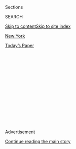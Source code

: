 <div id="app">

<div>

<div>

<div>

<div class="NYTAppHideMasthead css-1q2w90k e1suatyy0">

<div class="section css-ui9rw0 e1suatyy2">

<div class="css-eph4ug er09x8g0">

<div class="css-6n7j50">

</div>

<span class="css-1dv1kvn">Sections</span>

<div class="css-10488qs">

<span class="css-1dv1kvn">SEARCH</span>

</div>

[Skip to content](#site-content)[Skip to site index](#site-index)

</div>

<div id="masthead-section-label" class="css-1wr3we4 eaxe0e00">

[New
York](https://www.nytimes3xbfgragh.onion/section/nyregion)

</div>

<div class="css-10698na e1huz5gh0">

</div>

</div>

<div id="masthead-bar-one" class="section hasLinks css-15hmgas e1csuq9d3">

<div class="css-uqyvli e1csuq9d0">

</div>

<div class="css-1uqjmks e1csuq9d1">

</div>

<div class="css-9e9ivx">

[](https://myaccount.nytimes3xbfgragh.onion/auth/login?response_type=cookie&client_id=vi)

</div>

<div class="css-1bvtpon e1csuq9d2">

[Today’s
Paper](https://www.nytimes3xbfgragh.onion/section/todayspaper)

</div>

</div>

</div>

</div>

<div data-aria-hidden="false">

<div id="site-content" data-role="main">

<div>

<div class="css-1aor85t" style="opacity:0.000000001;z-index:-1;visibility:hidden">

<div class="css-1hqnpie">

<div class="css-epjblv">

<span class="css-17xtcya">[New
York](/section/nyregion)</span><span class="css-x15j1o">|</span><span class="css-fwqvlz">The
Mayor Blames the Virus for Shootings. Here’s What Crime Data
Shows.</span>

</div>

<div class="css-k008qs">

<div class="css-1iwv8en">

<span class="css-18z7m18"></span>

<div>

</div>

</div>

<span class="css-1n6z4y">https://nyti.ms/33oVLGI</span>

<div class="css-1705lsu">

<div class="css-4xjgmj">

<div class="css-4skfbu" data-role="toolbar" data-aria-label="Social Media Share buttons, Save button, and Comments Panel with current comment count" data-testid="share-tools">

  - 
  - 
  - 
  - 
    
    <div class="css-6n7j50">
    
    </div>

  - 

</div>

</div>

</div>

</div>

</div>

</div>

<div id="NYT_TOP_BANNER_REGION" class="css-13pd83m">

</div>

<div id="top-wrapper" class="css-1sy8kpn">

<div id="top-slug" class="css-l9onyx">

Advertisement

</div>

[Continue reading the main
story](#after-top)

<div class="ad top-wrapper" style="text-align:center;height:100%;display:block;min-height:250px">

<div id="top" class="place-ad" data-position="top" data-size-key="top">

</div>

</div>

<div id="after-top">

</div>

</div>

<div>

<div id="sponsor-wrapper" class="css-1hyfx7x">

<div id="sponsor-slug" class="css-19vbshk">

Supported by

</div>

[Continue reading the main
story](#after-sponsor)

<div id="sponsor" class="ad sponsor-wrapper" style="text-align:center;height:100%;display:block">

</div>

<div id="after-sponsor">

</div>

</div>

<div class="css-186x18t">

</div>

<div class="css-1vkm6nb ehdk2mb0">

# The Mayor Blames the Virus for Shootings. Here’s What Crime Data Shows.

</div>

Mr. de Blasio has pointed to court delays and bail reform to explain the
surge in gun violence. But the N.Y.P.D.’s own numbers tell a different
story.

<div class="css-79elbk" data-testid="photoviewer-wrapper">

<div class="css-z3e15g" data-testid="photoviewer-wrapper-hidden">

</div>

<div class="css-1a48zt4 ehw59r15" data-testid="photoviewer-children">

![<span class="css-16f3y1r e13ogyst0" data-aria-hidden="true">Brooklyn
has seen some of the worst gun violence in recent
weeks.</span><span class="css-cnj6d5 e1z0qqy90" itemprop="copyrightHolder"><span class="css-1ly73wi e1tej78p0">Credit...</span><span><span>Justin
Lane/EPA, via
Shutterstock</span></span></span>](https://static01.graylady3jvrrxbe.onion/images/2020/08/03/nyregion/00POLICEDATA/merlin_174653094_a9ca17cb-5305-4a9c-907b-1b2caaadcd37-articleLarge.jpg?quality=75&auto=webp&disable=upscale)

</div>

</div>

<div class="css-18e8msd">

<div class="css-vp77d3 epjyd6m0">

<div class="css-1baulvz">

By [<span class="css-1baulvz last-byline" itemprop="name">Alan
Feuer</span>](https://www.nytimes3xbfgragh.onion/by/alan-feuer)

</div>

</div>

  - Aug. 4, 2020, <span class="css-epvm6">5:00 a.m.
    ET</span>

  - 
    
    <div class="css-4xjgmj">
    
    <div class="css-d8bdto" data-role="toolbar" data-aria-label="Social Media Share buttons, Save button, and Comments Panel with current comment count" data-testid="share-tools">
    
      - 
      - 
      - 
      - 
        
        <div class="css-6n7j50">
        
        </div>
    
      - 
    
    </div>
    
    </div>

</div>

</div>

<div class="section meteredContent css-1r7ky0e" name="articleBody" itemprop="articleBody">

<div class="css-1fanzo5 StoryBodyCompanionColumn">

<div class="css-53u6y8">

In the past few weeks, Mayor Bill de Blasio and his police commissioner,
Dermot F. Shea, have blamed the steep rise in shootings in New York City
on a breakdown in the criminal justice system that they contend has
allowed criminals back out on the streets.

The mayor and commissioner have cited a range of causes that they have
portrayed as outside their control: the pandemic and the George Floyd
protests, as well as measures approved by the State Legislature,
including one that eliminated cash bail for many defendants.

But a confidential analysis of police data, conducted by city officials
but not released to the public, offers little if any evidence to back up
their claims. In fact, the analysis, obtained by The New York Times,
suggests the state’s new bail law and the mass release of inmates from
city jails in recent months because of the coronavirus outbreak played
almost no role in the spike in shootings.

Of the 1,500 inmates let out of Rikers from March 16 to April 30, only
seven had been rearrested on a weapons charge by mid-July, according to
the confidential analysis.

</div>

</div>

<div class="css-1fanzo5 StoryBodyCompanionColumn">

<div class="css-53u6y8">

Nearly 2,000 people who in July had open gun cases were allowed to go
home to await trial, but only about 40 of those defendants were arrested
on another weapons charge while they were out, the analysis said.

Instead, the analysis points to a different possible reason for the wave
of shootings: The number of arrests for gun crimes has plummeted.

While murders and shootings have surged, reports of other major crimes
have actually fallen in recent months. Still, the spike in gun violence
has stirred deep fears that the city might be sliding back to an era of
random violence on the streets. Recent shooting victims have included a
[two teenagers going to play
basketball](https://www.nytimes3xbfgragh.onion/2020/07/27/nyregion/nyc-shootings-weekend.html?searchResultPosition=1)
and a[baby
boy.](https://www.nytimes3xbfgragh.onion/2020/07/13/nyregion/Davell-Gardner-brooklyn-shooting.html?searchResultPosition=9)

New York City is not alone. [Shootings have skyrocketed in major
cities](https://www.nytimes3xbfgragh.onion/2020/07/05/us/chicago-shootings.html?searchResultPosition=6)across
the country, and that surge has led to intense political fights over
whether efforts to rein in the police, including the Defund the Police
movement touched off by the killing of George Floyd, are playing a role.

On Sunday, another 19 people were shot in New York City, one fatally.
Through the first seven months of this year, shootings were up 72
percent over the same period last year and murders rose 30 percent, even
as reports of other violent crimes like rape, assault and robbery fell.

</div>

</div>

<div class="css-1fanzo5 StoryBodyCompanionColumn">

<div class="css-53u6y8">

The police say feuds between street gangs are behind most of the
incidents, and so far detectives have been unable to make enough arrests
to stop reprisals. The pandemic and the need to divert investigators to
cover widespread protests have set back investigations, police officials
said.

In recent days, Mr. de Blasio has been particularly critical of the
courts, saying that the lack of trials because of the pandemic and the
inability of prosecutors to push cases forward with indictments were “a
huge piece” of the spike in violent crime.

“The bottom line is our criminal justice system needs to get back to
full strength,” Mr. de Blasio said. “Our courts not only need to reopen,
they need to reopen as fully and as quickly as possible.”

But prosecutors, court officials and defense lawyers have pushed back
against that theory.

Lawrence Marks, the state’s chief administrative judge, told the NY 1
cable news station that the mayor’s attacks on the courts were “false,
misleading and irresponsible.”

Judge Marks countered that the rise in violent crime was more likely a
result of the sharp drop in gun arrests in recent months, a position
that the department’s own data seems to buttress.

In mid-May, gun arrests citywide began to drop precipitously, the city
analysis of police data shows. During the week of May 24, there were 113
gun arrests. During the week of June 7, there were 71 such arrests. By
the week of June 28, there were only 22.

Over the same period, the data shows, shootings started rising. During
the week of May 24, there were 23 shootings; in the week of June 7,
there were 40. In the week of June 28, the number of shootings spiked to
63.

</div>

</div>

<div class="css-1fanzo5 StoryBodyCompanionColumn">

<div class="css-53u6y8">

The confidential analysis that was obtained by The Times was prepared by
city officials with Police Department data and shared with the city’s
district attorneys’ offices. It was provided to The Times by an official
who wanted to counter the mayor’s narrative, but wished to remain
anonymous because the report was not intended to be released.

Asked about the analysis, Bill Neidhardt, a spokesman for Mr. de Blasio,
maintained the mayor has always blamed the rise in violence on “a
perfect storm” of causes, including the pandemic’s devastating effects
on the city’s economy and daily life.

“He also talks about how a non-fully functioning criminal justice system
is playing a role in this as well,” Mr. Neidhardt said.

But the city’s own analysis suggests the bail law, which allows many
defendants accused of nonviolent crimes to be released before trial
without posting bail, had little to do with the rise in violence. It
notes that shooting incidents stayed relatively stable for more than
four months after the legislation was passed.

The analysis also indicates that the courts are processing gun crimes at
close to the same rate as before the pandemic. According to the Police
Department’s data, there were 2,181 unresolved gun cases in July —
slightly fewer than the 2,285 gun cases that were open in December 2019.

Similarly, the courts handled 642 gun and murder arraignments from
October 2019 to December 2019. Between April and June of this year, they
handled 819 gun and murder arraignments — and all of them were conducted
remotely by video.

“The way we are processing arrests has not changed at all,” said Cyrus
R. Vance, Jr., the Manhattan district attorney. “In May, the volume and
severity of the arrests we were handling was the same as it was in
January. We’re open.”

</div>

</div>

<div class="css-1fanzo5 StoryBodyCompanionColumn">

<div class="css-53u6y8">

Darcel D. Clark, the Bronx district attorney, said that her office’s
complaint room, where new crimes are charged, was “running at full
strength” — albeit virtually.

“It is wrong to say that the district attorneys are not prosecuting or
that the court system is not functioning,” Ms. Clark said.

Court records in Brooklyn, which has seen some of the worst gun violence
in recent weeks, suggest there is little sign that the release of people
from jail was driving most of the shootings there.

From June 15 to July 15, according to court records, the Brooklyn
district attorney’s office opened a total of five prosecutions of
defendants for shootings or for homicides with guns.

None of the defendants, an analysis of the records showed, had been
released from Rikers Island because of the pandemic or had been sent
back home on a separate case under the new, more lenient bail law. Nor
were they free because of the slowdown in court proceedings, the records
showed.

Still, Michael LiPetri, the Police Department’s chief of crime control
strategies, said that the virus’s effects on the criminal justice system
were being felt on the streets.

Early in the pandemic, Chief LiPetri said, many suspects arrested on gun
charges who in the past would have been asked to post bail were instead
released without bail to stem the spread of disease in jail.

</div>

</div>

<div class="css-1fanzo5 StoryBodyCompanionColumn">

<div class="css-53u6y8">

So far this year, he said, 40 percent of all gun suspects were released
on their own recognizance, compared to only 25 percent last year, and
about 35 percent had bail set, compared to 55 percent last year.

The large number of people being sent home to await trial, even with a
serious gun charge, he said, had created a permissive atmosphere,
especially among gang members who the police believe are driving the
wave of shootings.

“When people get arrested and then get out, their crew members start
feeling comfortable carrying firearms,” he said.

Chief LiPetri acknowledged the number of gun arrests had dropped off,
saying that the force was stretched thin because of the pandemic and the
need to redeploy people to cover protests.

In the past month, he said, the department has started moving robbery
detectives to work on violent crime and has shifted more than 300
officers in administrative positions to precincts with high numbers of
shootings.

“We were stretched — even an agency as big as the N.Y.P.D.,” he said.

</div>

</div>

<div>

</div>

</div>

<div>

</div>

<div>

</div>

<div>

</div>

<div>

<div id="bottom-wrapper" class="css-1ede5it">

<div id="bottom-slug" class="css-l9onyx">

Advertisement

</div>

[Continue reading the main
story](#after-bottom)

<div id="bottom" class="ad bottom-wrapper" style="text-align:center;height:100%;display:block;min-height:90px">

</div>

<div id="after-bottom">

</div>

</div>

</div>

</div>

</div>

## Site Index

<div>

</div>

## Site Information Navigation

  - [© <span>2020</span> <span>The New York Times
    Company</span>](https://help.nytimes3xbfgragh.onion/hc/en-us/articles/115014792127-Copyright-notice)

<!-- end list -->

  - [NYTCo](https://www.nytco.com/)
  - [Contact
    Us](https://help.nytimes3xbfgragh.onion/hc/en-us/articles/115015385887-Contact-Us)
  - [Work with us](https://www.nytco.com/careers/)
  - [Advertise](https://nytmediakit.com/)
  - [T Brand Studio](http://www.tbrandstudio.com/)
  - [Your Ad
    Choices](https://www.nytimes3xbfgragh.onion/privacy/cookie-policy#how-do-i-manage-trackers)
  - [Privacy](https://www.nytimes3xbfgragh.onion/privacy)
  - [Terms of
    Service](https://help.nytimes3xbfgragh.onion/hc/en-us/articles/115014893428-Terms-of-service)
  - [Terms of
    Sale](https://help.nytimes3xbfgragh.onion/hc/en-us/articles/115014893968-Terms-of-sale)
  - [Site
    Map](https://spiderbites.nytimes3xbfgragh.onion)
  - [Help](https://help.nytimes3xbfgragh.onion/hc/en-us)
  - [Subscriptions](https://www.nytimes3xbfgragh.onion/subscription?campaignId=37WXW)

</div>

</div>

</div>

</div>
